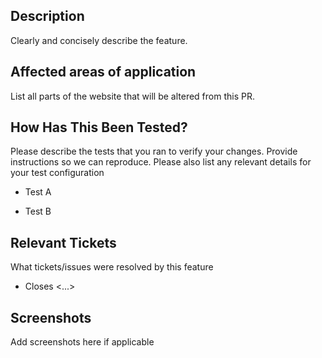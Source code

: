 ## Description

Clearly and concisely describe the feature.

## Affected areas of application

List all parts of the website that will be altered from this PR.

## How Has This Been Tested?

Please describe the tests that you ran to verify your changes. Provide instructions so we can reproduce. Please also list any relevant details for your test configuration

- Test A

- Test B

## Relevant Tickets

What tickets/issues were resolved by this feature

- Closes <...>

## Screenshots

Add screenshots here if applicable